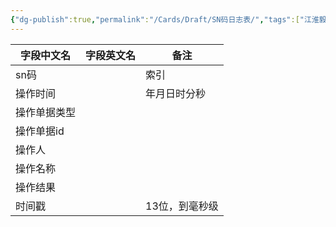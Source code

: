 ```yaml
---
{"dg-publish":true,"permalink":"/Cards/Draft/SN码日志表/","tags":["江淮毅昌/蝶创I-MES/MES"]}
---
```



| **字段中文名** | **字段英文名** | **备注**   |
| --------- | --------- | -------- |
| sn码       |           | 索引       |
| 操作时间      |           | 年月日时分秒   |
| 操作单据类型    |           |          |
| 操作单据id    |           |          |
| 操作人       |           |          |
| 操作名称      |           |          |
| 操作结果      |           |          |
| 时间戳       |           | 13位，到毫秒级 |

